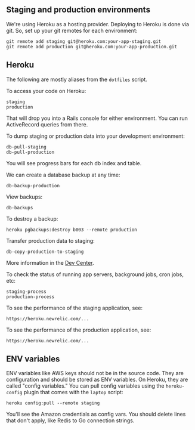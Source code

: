 Staging and production environments
-----------------------------------

We're using Heroku as a hosting provider. Deploying to Heroku is done via git. So, set up your git remotes for each environment:

    git remote add staging git@heroku.com:your-app-staging.git
    git remote add production git@heroku.com:your-app-production.git

Heroku
------

The following are mostly aliases from the `dotfiles` script.

To access your code on Heroku:

    staging
    production

That will drop you into a Rails console for either environment. You can run ActiveRecord queries from there.

To dump staging or production data into your development environment:

    db-pull-staging
    db-pull-production

You will see progress bars for each db index and table.

We can create a database backup at any time:

    db-backup-production

View backups:

    db-backups

To destroy a backup:

    heroku pgbackups:destroy b003 --remote production

Transfer production data to staging:

    db-copy-production-to-staging

More information in the [Dev Center](http://devcenter.heroku.com/articles/pgbackups).

To check the status of running app servers, background jobs, cron jobs, etc:

    staging-process
    production-process

To see the performance of the staging application, see:

    https://heroku.newrelic.com/...

To see the performance of the production application, see:

    https://heroku.newrelic.com/...

ENV variables
-------------

ENV variables like AWS keys should not be in the source code. They are configuration and should be stored as ENV variables. On Heroku, they are called "config variables." You can pull config variables using the `heroku-config` plugin that comes with the `laptop` script:

    heroku config:pull --remote staging

You'll see the Amazon credentials as config vars. You should delete lines that don't apply, like Redis to Go connection strings.
